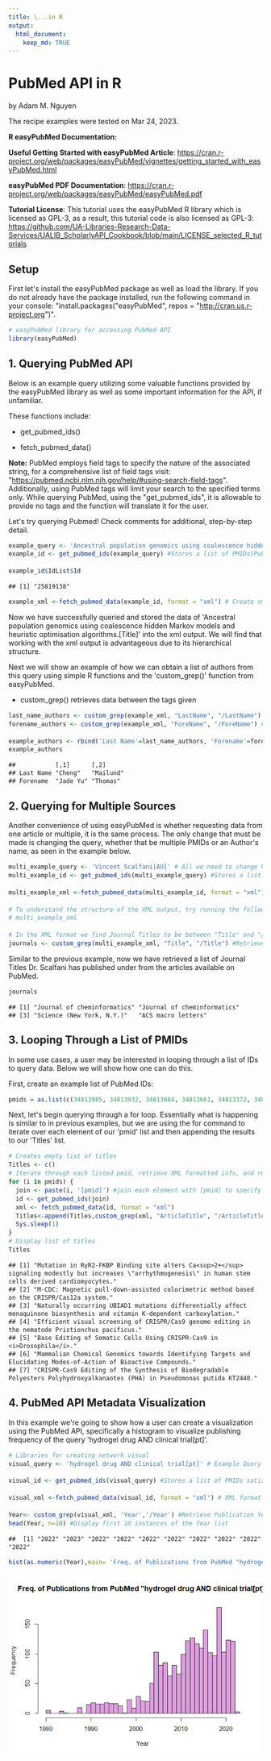 ```yaml
---
title: \...in R
output:
  html_document:
    keep_md: TRUE
---
```


# PubMed API in R

by Adam M. Nguyen    

The recipe examples were tested on Mar 24, 2023.

**R easyPubMed Documentation:**   

**Useful Getting Started with easyPubMed Article**: https://cran.r-project.org/web/packages/easyPubMed/vignettes/getting_started_with_easyPubMed.html    

**easyPubMed PDF Documentation**:
https://cran.r-project.org/web/packages/easyPubMed/easyPubMed.pdf

**Tutorial License**: This tutorial uses the easyPubMed R library which is licensed as GPL-3, as a result, this tutorial code is also licensed as GPL-3: https://github.com/UA-Libraries-Research-Data-Services/UALIB_ScholarlyAPI_Cookbook/blob/main/LICENSE_selected_R_tutorials

## Setup

First let's install the easyPubMed package as well as load the library.
If you do not already have the package installed, run the following command in your console: "install.packages("easyPubMed", repos = "http://cran.us.r-project.org")".

```r
# easyPubMed library for accessing PubMed API 
library(easyPubMed)
```

## 1. Querying PubMed API   

Below is an example query utilizing some valuable functions provided by the easyPubMed library as well as some important information for the API, if unfamiliar.   

These functions include:

* get_pubmed_ids()

* fetch_pubmed_data() 

**Note:** PubMed employs field tags to specify the nature of the associated string, for a comprehensive list of field tags visit: "https://pubmed.ncbi.nlm.nih.gov/help/#using-search-field-tags". Additionally, using PubMed tags will limit your search to the specified terms only. While querying PubMed, using the "get_pubmed_ids", it is allowable to provide no tags and the function will translate it for the user.

Let's try querying Pubmed! Check comments for additional, step-by-step detail.


```r
example_query <- 'Ancestral population genomics using coalescence hidden Markov models and heuristic optimisation algorithms.[Title]' #State query in the format 'query[query tag]', can include AND and OR statements and a query tag is not required
example_id <- get_pubmed_ids(example_query) #Stores a list of PMIDs(PubMed Identifications) satisfying the query

example_id$IdList$Id
```

```
## [1] "25819138"
```

```r
example_xml <-fetch_pubmed_data(example_id, format = "xml") # Create xml output
```
Now we have successfully queried and stored the data of 'Ancestral population genomics using coalescence hidden Markov models and heuristic optimisation algorithms.[Title]' into the xml output. We will find that working with the xml output is advantageous due to its hierarchical structure.   

Next we will show an example of how we can obtain a list of authors from this query using simple R functions and the 'custom_grep()' function from easyPubMed.   

* custom_grep() retrieves data between the tags given   


```r
last_name_authors <- custom_grep(example_xml, "LastName", "/LastName") # retrieve last name
forename_authors <- custom_grep(example_xml, "ForeName", "/ForeName") # retrieve forename

example_authors <- rbind('Last Name'=last_name_authors, 'Forename'=forename_authors) # output example_authors dataframe for PMID 27933103
example_authors
```

```
##           [,1]      [,2]     
## Last Name "Cheng"   "Mailund"
## Forename  "Jade Yu" "Thomas"
```


## 2. Querying for Multiple Sources

Another convenience of using easyPubMed is whether requesting data from one article or multiple, it is the same process. The only change that must be made is changing the query, whether that be multiple PMIDs or an Author's name, as seen in the example below.


```r
multi_example_query <- 'Vincent Scalfani[AU]' # All we need to change here is simply making more general query requests to PubMed.
multi_example_id <- get_pubmed_ids(multi_example_query) #Stores a list of PMIDs satisfying the query

multi_example_xml <-fetch_pubmed_data(multi_example_id, format = "xml") # XML format

# To understand the structure of the XML output, try running the following line without the pound sign, i.e. uncomment
# multi_example_xml

# In the XML format we find Journal Titles to be between "Title" and "/Title"
journals <- custom_grep(multi_example_xml, "Title", "/Title") #Retrieve Journal Titles
```

Similar to the previous example, now we have retrieved a list of Journal Titles Dr. Scalfani has published under from the articles available on PubMed.


```r
journals
```

```
## [1] "Journal of cheminformatics" "Journal of cheminformatics"
## [3] "Science (New York, N.Y.)"   "ACS macro letters"
```
## 3. Looping Through a List of PMIDs

In some use cases, a user may be interested in looping through a list of IDs to query data. Below we will show how one can do this.

First, create an example list of PubMed IDs:

```r
pmids = as.list(c(34813985, 34813932, 34813684, 34813661, 34813372, 34813140, 34813072))
```

Next, let's begin querying through a for loop. Essentially what is happening is similar to in previous examples, but we are using the for command to iterate over each element of our 'pmid' list and then appending the results to our 'Titles' list.


```r
# Creates empty list of titles
Titles <- c()
# Iterate through each listed pmid, retrieve XML formatted info, and retrieve list of Titles
for (i in pmids) {
  join <- paste(i, '[pmid]') #join each element with [pmid] to specify
  id <- get_pubmed_ids(join)
  xml <- fetch_pubmed_data(id, format = "xml")
  Titles<-append(Titles,custom_grep(xml, "ArticleTitle", "/ArticleTitle"))
  Sys.sleep(1)
}
# Display list of titles
Titles 
```

```
## [1] "Mutation in RyR2-FKBP Binding site alters Ca<sup>2+</sup> signaling modestly but increases \"arrhythmogenesis\" in human stem cells derived cardiomyocytes."
## [2] "M-CDC: Magnetic pull-down-assisted colorimetric method based on the CRISPR/Cas12a system."                                                                  
## [3] "Naturally occurring UBIAD1 mutations differentially affect menaquinone biosynthesis and vitamin K-dependent carboxylation."                                 
## [4] "Efficient visual screening of CRISPR/Cas9 genome editing in the nematode Pristionchus pacificus."                                                           
## [5] "Base Editing of Somatic Cells Using CRISPR-Cas9 in <i>Drosophila</i>."                                                                                      
## [6] "Mammalian Chemical Genomics towards Identifying Targets and Elucidating Modes-of-Action of Bioactive Compounds."                                            
## [7] "CRISPR-Cas9 Editing of the Synthesis of Biodegradable Polyesters Polyhydroxyalkanaotes (PHA) in Pseudomonas putida KT2440."
```
## 4. PubMed API Metadata Visualization

In this example we're going to show how a user can create a visualization using the PubMed API, specifically a histogram to visualize publishing frequency of the query 'hydrogel drug AND clinical trial[pt]'.


```r
# Libraries for creating network visual
visual_query <- 'hydrogel drug AND clinical trial[pt]' # Example Query

visual_id <- get_pubmed_ids(visual_query) #Stores a list of PMIDs satisfying the query

visual_xml <-fetch_pubmed_data(visual_id, format = "xml") # XML format

Year<- custom_grep(visual_xml, 'Year','/Year') #Retrieve Publication Years
head(Year, n=10) #Display first 10 instances of the Year list
```

```
##  [1] "2022" "2023" "2022" "2022" "2022" "2022" "2022" "2022" "2022" "2022"
```

```r
hist(as.numeric(Year),main= 'Freq. of Publications from PubMed "hydrogel drug AND clinical trial[pt]"',xlab='Year', breaks=40, col = 'plum') # Use base R function hist() to plot
```

![](PubMedAPItut_files/figure-html/visual-1.png)<!-- -->
